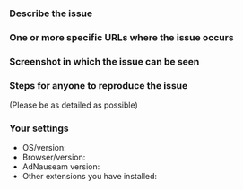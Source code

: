 ### Describe the issue


### One or more specific URLs where the issue occurs


### Screenshot in which the issue can be seen


### Steps for anyone to reproduce the issue
(Please be as detailed as possible)

### Your settings

- OS/version:
- Browser/version:
- AdNauseam version:
- Other extensions you have installed:
